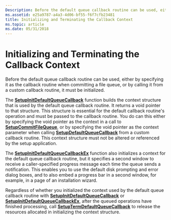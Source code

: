 ```yaml
---
Description: Before the default queue callback routine can be used, either by specifying it as the callback routine when committing a file queue, or by calling it from a custom callback routine, it must be initialized.
ms.assetid: e25a9787-a4a3-4d06-bf55-f6f7cfb23481
title: Initializing and Terminating the Callback Context
ms.topic: article
ms.date: 05/31/2018
---
```


# Initializing and Terminating the Callback Context

Before the default queue callback routine can be used, either by specifying it as the callback routine when committing a file queue, or by calling it from a custom callback routine, it must be initialized.

The [**SetupInitDefaultQueueCallback**](/windows/desktop/api/Setupapi/nf-setupapi-setupinitdefaultqueuecallback) function builds the context structure that is used by the default queue callback routine. It returns a void pointer to that structure. This structure is essential for the default callback routine's operation and must be passed to the callback routine. You do can this either by specifying the void pointer as the context in a call to [**SetupCommitFileQueue**](/windows/desktop/api/Setupapi/nf-setupapi-setupcommitfilequeuea), or by specifying the void pointer as the context parameter when calling [**SetupDefaultQueueCallback**](/windows/desktop/api/Setupapi/nf-setupapi-setupdefaultqueuecallbacka) from a custom callback routine. This context structure must not be altered or referenced by the setup application.

The [**SetupInitDefaultQueueCallbackEx**](/windows/desktop/api/Setupapi/nf-setupapi-setupinitdefaultqueuecallbackex) function also initializes a context for the default queue callback routine, but it specifies a second window to receive a caller-specified progress message each time the queue sends a notification. This enables you to use the default disk prompting and error dialog boxes, and to also embed a progress bar in a second window, for example, in a page of an installation wizard.

Regardless of whether you initialized the context used by the default queue callback routine with [**SetupInitDefaultQueueCallback**](/windows/desktop/api/Setupapi/nf-setupapi-setupinitdefaultqueuecallback) or [**SetupInitDefaultQueueCallbackEx**](/windows/desktop/api/Setupapi/nf-setupapi-setupinitdefaultqueuecallbackex), after the queued operations have finished processing, call [**SetupTermDefaultQueueCallback**](/windows/desktop/api/Setupapi/nf-setupapi-setuptermdefaultqueuecallback) to release the resources allocated in initializing the context structure.

 

 



